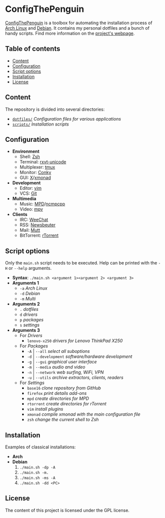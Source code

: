 # ConfigThePenguin
[ConfigThePenguin](https://github.com/sljrobin/ConfigThePenguin) is a toolbox for automating the installation process of [Arch Linux](https://www.archlinux.org/) and [Debian](https://www.debian.org/). It contains my personal dotfiles and a bunch of handy scripts. Find more information on the [project's webpage](https://sljrobin.org/work/configthepenguin).

## Table of contents
* [Content](/README.md#content)
* [Configuration](/README.md#configuration)
* [Script options](/README.md#script-options)
* [Installation](/README.md#installation)
* [License](/README.md#license)

## Content
The repository is divided into several directories:
* [`dotfiles/`](/dotfiles/) _Configuration files for various applications_
* [`scripts/`](/scripts/) _Installation scripts_

## Configuration
* __Environment__
    * Shell: [Zsh](http://www.zsh.org/)
    * Terminal: [rxvt-unicode](http://software.schmorp.de/pkg/rxvt-unicode.html)
    * Multiplexer: [tmux](https://tmux.github.io/)
    * Monitor: [Conky](https://github.com/brndnmtthws/conky)
    * GUI: [X](http://www.x.org/wiki/)/[xmonad](http://xmonad.org/)
* __Development__
    * Editor: [vim](http://www.vim.org/)
    * VCS: [Git](https://git-scm.com/)
* __Multimedia__
    * Music: [MPD](http://www.musicpd.org/)/[ncmpcpp](http://rybczak.net/ncmpcpp/)
    * Video: [mpv](https://mpv.io/)
* __Clients__
    * IRC: [WeeChat](https://weechat.org/)
    * RSS: [Newsbeuter](http://newsbeuter.org/)
    * Mail: [Mutt](http://www.mutt.org/)
    * BitTorrent: [rTorrent](https://rakshasa.github.io/rtorrent/)

## Script options
Only the `main.sh` script needs to be executed. Help can be printed with the `-H` or `--help` arguments.
* __Syntax__: `./main.sh <argument 1><argument 2> <argument 3>`
* __Arguments 1__
    * `-a` _Arch Linux_
    * `-d` _Debian_
    * `-m` _Multi_
* __Arguments 2__
    * `.` _dotfiles_
    * `d` _drivers_
    * `p` _packages_
    * `s` _settings_
* __Arguments 3__
    * For _Drivers_
        * `lenovo-x250` _drivers for Lenovo ThinkPad X250_
    * For _Packages_
        * `-A` | `--all` _select all suboptions_
        * `-d` | `--development` _software/hardware development_
        * `-g` | `--gui` _graphical user interface_
        * `-m` | `--media` _audio and video_
        * `-n` | `--network` _web surfing, WiFi, VPN_
        * `-u` | `--utils` _archive extractors, clients, readers_
    * For _Settings_
        * `base16` _clone repository from GitHub_
        * `firefox` _print details add-ons_
        * `mpd` _create directories for MPD_
        * `rtorrent` _create directories for rTorrent_
        * `vim` _install plugins_
        * `xmonad` _compile xmonad with the main configuration file_
        * `zsh` _change the current shell to Zsh_

## Installation
Examples of classical installations:
* __Arch__
* __Debian__
    1. `./main.sh -dp -A`
    2. `./main.sh -m.`
    3. `./main.sh -ms -A`
    4. `./main.sh -dd <PC>`

## License
The content of this project is licensed under the GPL license.
